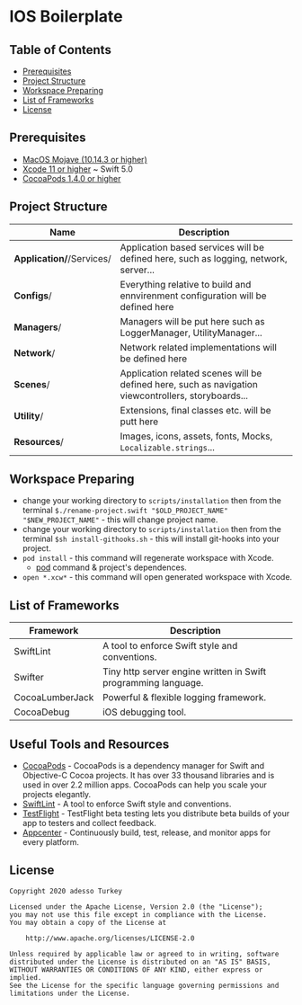 IOS Boilerplate
============================

Table of Contents
-----------------

- [Prerequisites](#prerequisites)
- [Project Structure](#project-structure)
- [Workspace Preparing](#workspace-preparing)
- [List of Frameworks](#list-of-frameworks)
- [License](#license)

## Prerequisites

- [MacOS Mojave (10.14.3 or higher)](https://support.apple.com/kb/SP777)
- [Xcode 11 or higher](https://developer.apple.com/download/) ~ Swift 5.0
- [CocoaPods 1.4.0 or higher](https://cocoapods.org/#install)

## Project Structure

| Name | Description |
| --- | --- |
| **Application/**/Services/ | Application based services will be defined here, such as logging, network, server... |
| **Configs**/ | Everything relative to build and ennvirenment configuration will be defined here |
| **Managers**/ | Managers will be put here such as LoggerManager, UtilityManager... |
| **Network**/ | Network related implementations will be defined here |
| **Scenes**/ | Application related scenes will be defined here, such as navigation viewcontrollers, storyboards... |
| **Utility**/ | Extensions, final classes etc. will be putt here  |
| **Resources**/ | Images, icons, assets, fonts, Mocks, `Localizable.strings`... 

## Workspace Preparing

- change your working directory to `scripts/installation` then from the terminal `$./rename-project.swift "$OLD_PROJECT_NAME" "$NEW_PROJECT_NAME"` - this will change project name.
- change your working directory to  `scripts/installation` then from the terminal `$sh install-githooks.sh` - this will install git-hooks into your project.
- `pod install` - this command will regenerate workspace with Xcode.
	- [pod](https://cocoapods.org/) command & project's dependences.
- `open *.xcw*` - this command will open generated workspace with Xcode.

## List of Frameworks

| Framework | Description |
| ------------------------------- | --------------------------------------------------------------------- |
| SwiftLint | A tool to enforce Swift style and conventions. |
| Swifter | Tiny http server engine written in Swift programming language. |
| CocoaLumberJack | Powerful & flexible logging framework. |
| CocoaDebug | iOS debugging tool. |

## Useful Tools and Resources

- [CocoaPods](https://cocoapods.org/) - CocoaPods is a dependency manager for Swift and Objective-C Cocoa projects. It has over 33 thousand libraries and is used in over 2.2 million apps. CocoaPods can help you scale your projects elegantly.
- [SwiftLint](https://github.com/realm/SwiftLint) - A tool to enforce Swift style and conventions.
- [TestFlight](https://help.apple.com/itunes-connect/developer/#/devdc42b26b8) - TestFlight beta testing lets you distribute beta builds of your app to testers and collect feedback.
- [Appcenter](https://appcenter.ms/) - Continuously build, test, release, and monitor apps for every platform.

## License

```
Copyright 2020 adesso Turkey

Licensed under the Apache License, Version 2.0 (the "License");
you may not use this file except in compliance with the License.
You may obtain a copy of the License at

    http://www.apache.org/licenses/LICENSE-2.0

Unless required by applicable law or agreed to in writing, software
distributed under the License is distributed on an "AS IS" BASIS,
WITHOUT WARRANTIES OR CONDITIONS OF ANY KIND, either express or implied.
See the License for the specific language governing permissions and
limitations under the License.
```
